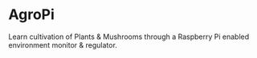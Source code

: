 # AgroPi
Learn cultivation of Plants & Mushrooms through a Raspberry Pi enabled environment monitor & regulator. 
